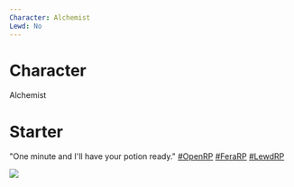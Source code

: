 ```yaml
---
Character: Alchemist
Lewd: No
---
```

# Character
Alchemist

# Starter
"One minute and I'll have your potion ready." [#OpenRP](https://twitter.com/hashtag/OpenRP?src=hashtag_click) [#FeraRP](https://twitter.com/hashtag/FeraRP?src=hashtag_click) [#LewdRP](https://twitter.com/hashtag/LewdRP?src=hashtag_click)

  


![](Pasted%20image%2020220610184928.png)